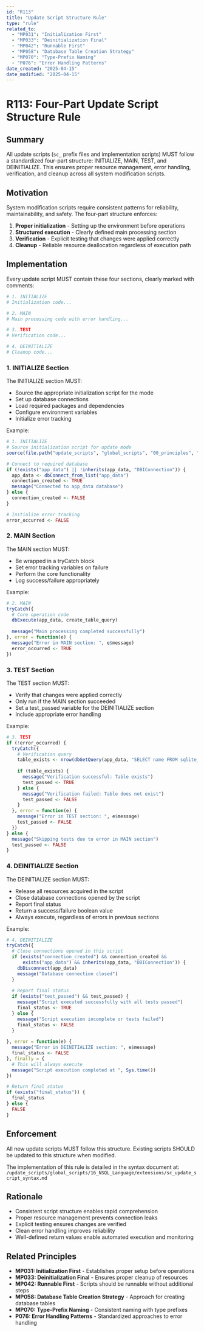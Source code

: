 ```yaml
---
id: "R113"
title: "Update Script Structure Rule"
type: "rule"
related_to:
  - "MP031": "Initialization First"
  - "MP033": "Deinitialization Final"
  - "MP042": "Runnable First"
  - "MP058": "Database Table Creation Strategy"
  - "MP070": "Type-Prefix Naming"
  - "P076": "Error Handling Patterns"
date_created: "2025-04-15"
date_modified: "2025-04-15"
---
```


# R113: Four-Part Update Script Structure Rule

## Summary

All update scripts (`sc_` prefix files and implementation scripts) MUST follow a standardized four-part structure: INITIALIZE, MAIN, TEST, and DEINITIALIZE. This ensures proper resource management, error handling, verification, and cleanup across all system modification scripts.

## Motivation

System modification scripts require consistent patterns for reliability, maintainability, and safety. The four-part structure enforces:

1. **Proper initialization** - Setting up the environment before operations
2. **Structured execution** - Clearly defined main processing section
3. **Verification** - Explicit testing that changes were applied correctly
4. **Cleanup** - Reliable resource deallocation regardless of execution path

## Implementation

Every update script MUST contain these four sections, clearly marked with comments:

```r
# 1. INITIALIZE
# Initialization code...

# 2. MAIN
# Main processing code with error handling...

# 3. TEST
# Verification code...

# 4. DEINITIALIZE
# Cleanup code...
```

### 1. INITIALIZE Section

The INITIALIZE section MUST:

- Source the appropriate initialization script for the mode
- Set up database connections
- Load required packages and dependencies
- Configure environment variables
- Initialize error tracking

Example:
```r
# 1. INITIALIZE
# Source initialization script for update mode
source(file.path("update_scripts", "global_scripts", "00_principles", "sc_initialization_update_mode.R"))

# Connect to required database
if (!exists("app_data") || !inherits(app_data, "DBIConnection")) {
  app_data <- dbConnect_from_list("app_data")
  connection_created <- TRUE
  message("Connected to app_data database")
} else {
  connection_created <- FALSE
}

# Initialize error tracking
error_occurred <- FALSE
```

### 2. MAIN Section

The MAIN section MUST:

- Be wrapped in a tryCatch block
- Set error tracking variables on failure
- Perform the core functionality
- Log success/failure appropriately

Example:
```r
# 2. MAIN
tryCatch({
  # Core operation code
  dbExecute(app_data, create_table_query)
  
  message("Main processing completed successfully")
}, error = function(e) {
  message("Error in MAIN section: ", e$message)
  error_occurred <- TRUE
})
```

### 3. TEST Section

The TEST section MUST:

- Verify that changes were applied correctly
- Only run if the MAIN section succeeded
- Set a test_passed variable for the DEINITIALIZE section
- Include appropriate error handling

Example:
```r
# 3. TEST
if (!error_occurred) {
  tryCatch({
    # Verification query
    table_exists <- nrow(dbGetQuery(app_data, "SELECT name FROM sqlite_master WHERE type='table' AND name='target_table'")) > 0
    
    if (table_exists) {
      message("Verification successful: Table exists")
      test_passed <- TRUE
    } else {
      message("Verification failed: Table does not exist")
      test_passed <- FALSE
    }
  }, error = function(e) {
    message("Error in TEST section: ", e$message)
    test_passed <- FALSE
  })
} else {
  message("Skipping tests due to error in MAIN section")
  test_passed <- FALSE
}
```

### 4. DEINITIALIZE Section

The DEINITIALIZE section MUST:

- Release all resources acquired in the script
- Close database connections opened by the script
- Report final status
- Return a success/failure boolean value
- Always execute, regardless of errors in previous sections

Example:
```r
# 4. DEINITIALIZE
tryCatch({
  # Close connections opened in this script
  if (exists("connection_created") && connection_created && 
      exists("app_data") && inherits(app_data, "DBIConnection")) {
    dbDisconnect(app_data)
    message("Database connection closed")
  }
  
  # Report final status
  if (exists("test_passed") && test_passed) {
    message("Script executed successfully with all tests passed")
    final_status <- TRUE
  } else {
    message("Script execution incomplete or tests failed")
    final_status <- FALSE
  }
  
}, error = function(e) {
  message("Error in DEINITIALIZE section: ", e$message)
  final_status <- FALSE
}, finally = {
  # This will always execute
  message("Script execution completed at ", Sys.time())
})

# Return final status
if (exists("final_status")) {
  final_status
} else {
  FALSE
}
```

## Enforcement

All new update scripts MUST follow this structure. Existing scripts SHOULD be updated to this structure when modified.

The implementation of this rule is detailed in the syntax document at:
`/update_scripts/global_scripts/16_NSQL_Language/extensions/sc_update_script_syntax.md`

## Rationale

- Consistent script structure enables rapid comprehension
- Proper resource management prevents connection leaks
- Explicit testing ensures changes are verified
- Clean error handling improves reliability
- Well-defined return values enable automated execution and monitoring

## Related Principles

- **MP031: Initialization First** - Establishes proper setup before operations
- **MP033: Deinitialization Final** - Ensures proper cleanup of resources
- **MP042: Runnable First** - Scripts should be runnable without additional steps
- **MP058: Database Table Creation Strategy** - Approach for creating database tables
- **MP070: Type-Prefix Naming** - Consistent naming with type prefixes
- **P076: Error Handling Patterns** - Standardized approaches to error handling